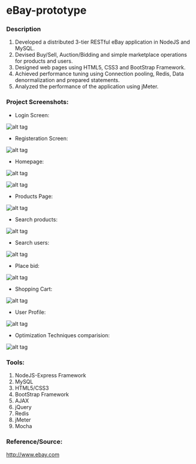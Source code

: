 # eBay-prototype

### Description
1. Developed a distributed 3-tier RESTful eBay application in NodeJS and MySQL.
2. Devised Buy/Sell, Auction/Bidding and simple marketplace operations for products and users.
3. Designed web pages using HTML5, CSS3 and BootStrap Framework.
4. Achieved performance tuning using Connection pooling, Redis, Data denormalization and prepared statements.
5. Analyzed the performance of the application using jMeter.  

### Project Screenshots:
- Login Screen:

![alt tag](https://raw.github.com/username/projectname/branch/path/to/img.png)

- Registeration Screen:

![alt tag](https://raw.github.com/username/projectname/branch/path/to/img.png)

- Homepage:

![alt tag](https://raw.github.com/username/projectname/branch/path/to/img.png)

![alt tag](https://raw.github.com/username/projectname/branch/path/to/img.png)

- Products Page:

![alt tag](https://raw.github.com/username/projectname/branch/path/to/img.png)

- Search products:

![alt tag](https://raw.github.com/username/projectname/branch/path/to/img.png)

- Search users:

![alt tag](https://raw.github.com/username/projectname/branch/path/to/img.png)

- Place bid:

![alt tag](https://raw.github.com/username/projectname/branch/path/to/img.png)

- Shopping Cart:

![alt tag](https://raw.github.com/username/projectname/branch/path/to/img.png)

- User Profile:

![alt tag](https://raw.github.com/username/projectname/branch/path/to/img.png)

- Optimization Techniques comparision:

![alt tag](https://raw.github.com/username/projectname/branch/path/to/img.png)

### Tools:
1. NodeJS-Express Framework
2. MySQL
3. HTML5/CSS3
4. BootStrap Framework
5. AJAX
6. jQuery
7. Redis
8. jMeter
9. Mocha

### Reference/Source:

http://www.ebay.com

